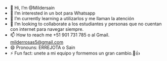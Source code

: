 - 👋 Hi, I’m @Mildersain
- 👀 I’m interested in un bot para Whatsapp
- 🌱 I’m currently learning a utilizarlos y me llaman la atención
- 💞️ I’m looking to collaborate a los estudiantes y personas que no cuentan con internet para navegar siempre.
- 📫 How to reach me +51 901 731 785 o al Gmail. milderrosas5@gmail.com
- 😄 Pronouns: ERREJOTA o Sain
- ⚡ Fun fact: unete a mi equipo y formemos un gran cambio.💪👍

<!---
Mildersain/Mildersain is a ✨ special ✨ repository because its `README.md` (this file) appears on your GitHub profile.
You can click the Preview link to take a look at your changes.
--->
